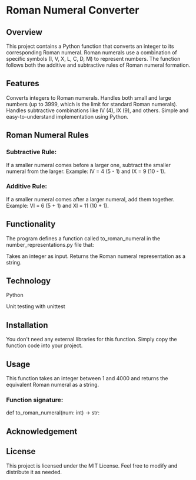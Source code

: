 # Roman Numeral Converter

## Overview

This project contains a Python function that converts an integer to its corresponding Roman numeral. Roman numerals use a combination of specific symbols (I, V, X, L, C, D, M) to represent numbers. The function follows both the additive and subtractive rules of Roman numeral formation.

## Features

Converts integers to Roman numerals.
Handles both small and large numbers (up to 3999, which is the limit for standard Roman numerals).
Handles subtractive combinations like IV (4), IX (9), and others.
Simple and easy-to-understand implementation using Python.

## Roman Numeral Rules

### Subtractive Rule:
If a smaller numeral comes before a larger one, subtract the smaller numeral from the larger.
Example: IV = 4 (5 - 1) and IX = 9 (10 - 1).

### Additive Rule:
If a smaller numeral comes after a larger numeral, add them together.
Example: VI = 6 (5 + 1) and XI = 11 (10 + 1).

## Functionality 

The program defines a function called to_roman_numeral in the number_representations.py file that:

Takes an integer as input.
Returns the Roman numeral representation as a string.

## Technology

Python

Unit testing with unittest

## Installation

You don't need any external libraries for this function. Simply copy the function code into your project.

## Usage

This function takes an integer between 1 and 4000 and returns the equivalent Roman numeral as a string.

### Function signature:
def to_roman_numeral(num: int) -> str:

## Acknowledgement 

## License

This project is licensed under the MIT License. Feel free to modify and distribute it as needed.
